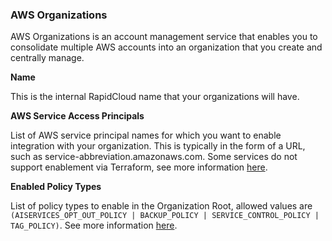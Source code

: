 ### AWS Organizations

AWS Organizations is an account management service that enables you to consolidate multiple AWS accounts into an organization that you create and centrally manage.

**Name**

This is the internal RapidCloud name that your organizations will have.

**AWS Service Access Principals**

List of AWS service principal names for which you want to enable integration with your organization. This is typically in the form of a URL, such as service-abbreviation.amazonaws.com. Some services do not support enablement via Terraform, see more information [here](https://docs.aws.amazon.com/organizations/latest/APIReference/API_EnableAWSServiceAccess.html).

**Enabled Policy Types**

List of policy types to enable in the Organization Root, allowed values are `(AISERVICES_OPT_OUT_POLICY | BACKUP_POLICY | SERVICE_CONTROL_POLICY | TAG_POLICY)`. See more information [here](https://docs.aws.amazon.com/organizations/latest/APIReference/API_EnablePolicyType.html).
